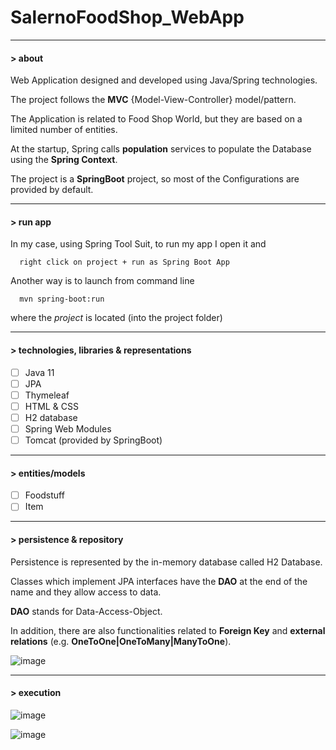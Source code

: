 # SalernoFoodShop_WebApp

---

#### > about

Web Application designed and developed using Java/Spring technologies. 

The project follows the **MVC** {Model-View-Controller} model/pattern. 

The Application is related to Food Shop World, but they are based on a limited number of entities. 

At the startup, Spring calls **population** services to populate the Database using the **Spring Context**.

The project is a **SpringBoot** project, so most of the Configurations are provided by default.

---

#### > run app

In my case, using Spring Tool Suit, to run my app I open it and
```
  right click on project + run as Spring Boot App
```
Another way is to launch from command line
```
  mvn spring-boot:run
```
where the *project* is located (into the project folder)

---

#### > technologies, libraries & representations

- [ ] Java 11     
- [ ] JPA
- [ ] Thymeleaf
- [ ] HTML & CSS
- [ ] H2 database
- [ ] Spring Web Modules
- [ ] Tomcat (provided by SpringBoot)

---
#### > entities/models 

- [ ] Foodstuff
- [ ] Item

---

#### > persistence & repository 

Persistence is represented by the in-memory database called H2 Database.

Classes which implement JPA interfaces have the **DAO** at the end of the name and they allow access to data.

**DAO** stands for Data-Access-Object.

In addition, there are also functionalities related to **Foreign Key** and **external relations** (e.g. **OneToOne|OneToMany|ManyToOne**).

![image](https://user-images.githubusercontent.com/45211249/124300613-0bb94780-db5f-11eb-8ccd-1f3383c9555b.png)

---
#### > execution

![image](https://user-images.githubusercontent.com/45211249/124114446-df250300-da6c-11eb-848a-9efa1bc906cc.png)

![image](https://user-images.githubusercontent.com/45211249/124300936-63f04980-db5f-11eb-8ad6-87f233a71bba.png)


